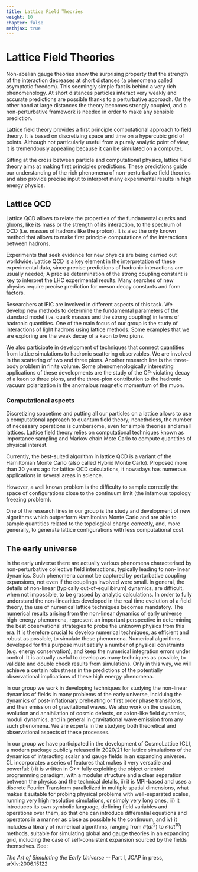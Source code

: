 ```yaml
---
title: Lattice Field Theories
weight: 10
chapter: false
mathjax: true
---
```



# Lattice Field Theories


Non-abelian gauge theories show the surprising property that the strength of the interaction decreases at short distances (a phenomena called asymptotic freedom). This seemingly simple fact is behind a very rich phenomenology. At short distances particles interact very weakly and accurate predictions are possible thanks to a perturbative approach. On the other hand at large distances the theory becomes strongly coupled, and a non-perturbative framework is needed in order to make any sensible prediction.

Lattice field theory provides a first principle computational approach to field theory. It is based on discretizing space and time on a hypercubic grid of points. Although not particularly useful from a purely analytic point of view, it is tremendously appealing because it can be simulated on a computer.

Sitting at the cross between particle and computational physics, lattice field theory aims at making first principles predictions. These predictions guide our understanding of the rich phenomena of non-perturbative field theories and also provide precise input to interpret many experimental results in high energy
physics.


## Lattice QCD

Lattice QCD allows to relate the properties of the fundamental quarks and gluons, like its mass or the strength of its interaction, to the spectrum of QCD (i.e. masses of hadrons like the proton). It is also the only known method that allows to make first principle computations of the interactions between hadrons.

Experiments that seek evidence for new physics are being carried out worldwide. Lattice QCD is a key element in the interpretation of these experimental data, since precise predictions of hadronic interactions are usually needed; A precise determination of the strong coupling constant is key to interpret the LHC experimental results. Many searches of new physics require precise prediction for meson decay constants and form factors.

Researchers at IFIC are involved in different aspects of this task. We develop new methods to determine the fundamental parameters of the standard model (i.e. quark masses and the strong coupling) in terms of hadronic quantities. One of the main focus of our group is the study of interactions of light hadrons using lattice methods. Some examples that we are exploring are the weak decay of a kaon to two pions.

We also participate in development of techniques that connect quantities from lattice simulations to hadronic scattering observables. We are involved in the scattering of two and three pions. Another research line is the three-body problem in finite volume. Some phenomenologically interesting applications of these developments are the study of the CP-violating decay of a kaon to three pions, and the three-pion contribution to the hadronic vacuum polarization in the anomalous magnetic momentum of the muon.


### Computational aspects

Discretizing spacetime and putting all our particles on a lattice allows to use a computational approach to quantum field theory; nonetheless, the number of necessary operations is cumbersome, even for simple theories and small lattices. Lattice field theory relies on computational techniques known as importance sampling and Markov chain Mote Carlo to compute quantities of physical interest.

Currently, the best-suited algorithm in lattice QCD is a variant of the Hamiltonian Monte Carlo (also called Hybrid Monte Carlo). Proposed more than 30 years ago for lattice QCD calculations, it nowadays has numerous applications in several areas in science.

However, a well known problem is the difficulty to sample correctly the space of configurations close to the continuum limit (the infamous topology freezing problem).

One of the research lines in our group is the study and development of new algorithms which outperform Hamiltonian Monte Carlo and are able
to sample quantities related to the topological charge correctly, and, more generally, to generate lattice configurations with less computational cost.




## The early universe

In the early universe there are actually various phenomena characterised by
non-perturbative collective field interactions, typically leading to non-linear
dynamics. Such phenomena cannot be captured by perturbative coupling expansions,
not even if the couplings involved were small. In general, the details of
non-linear (typically out-of-equilibirum) dynamics, are difficult, when not
impossible, to be grasped by analytic calculations. In order to fully understand
the non-linearities developed in the real time evolution of a field theory, the
use of numerical lattice techniques becomes mandatory. The numerical results
arising from the non-linear dynamics of early universe high-energy phenomena,
represent an important perspective in determining the best observational
strategies to probe the unknown physics from this era. It is therefore crucial
to develop numerical techniques, as efficient and robust as possible, to
simulate these phenomena. Numerical algorithms developed for this purpose must
satisfy a number of physical constraints (e.g. energy conservation), and keep
the numerical integration errors under control. It is actually useful to develop
as many techniques as possible, to validate and double check results from
simulations. Only in this way, we will achieve a certain robustness in the
predictions of the potentially observational implications of these high energy
phenomena.

In our group we work in developing techniques for studying the non-linear
dynamics of fields in many problems of the early universe, inclduing the
dynamics of post-inflationary preheating or first order phase transitions, and
their emission of gravitational waves. We also work on the creation, evolution
and annihilation of cosmic defects, on axion-like field dynamics, moduli
dynamics, and in general in gravitational wave emission from any such phenomena.
We are experts in the studying both theoretical and observational aspects of
these processes. 

In our group we have participated in the development of CosmoLattice (CL), a
modern package publicly released in 2020/21 for lattice simulations of the
dynamics of interacting scalar and gauge fields in an expanding universe. CL
incorporates a series of features that makes it very versatile and powerful: i)
it is written in C++ fully exploiting the object oriented programming paradigm,
with a modular structure and a clear separation between the physics and the
technical details, ii) it is MPI-based and uses a discrete Fourier Transform
parallelized in multiple spatial dimensions, what makes it suitable for probing
physical problems with well-separated scales, running very high resolution
simulations, or simply very long ones, iii) it introduces its own symbolic
language, defining field variables and operations over them, so that one can
introduce differential equations and operators in a manner as close as possible
to the continuum, and iv) it includes a library of numerical algorithms, ranging
from $\mathcal{O}(dt^2)$ to $\mathcal{O}(dt^{10})$ methods, suitable for
simulating global and gauge theories in an expanding grid, including the case of
self-consistent expansion sourced by the fields themselves. See:

_The Art of Simulating the Early Universe_ -- Part I, JCAP in press, arXiv:2006.15122
